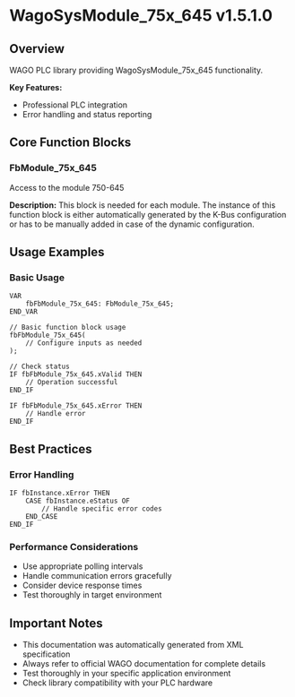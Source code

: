 # WagoSysModule_75x_645 v1.5.1.0

## Overview
WAGO PLC library providing WagoSysModule_75x_645 functionality.

**Key Features:**
- Professional PLC integration
- Error handling and status reporting

## Core Function Blocks

### FbModule_75x_645
Access to the module 750-645

**Description:**
This block is needed for each module. The instance of this function block is either automatically generated by the K-Bus configuration or has to be manually added in case of the dynamic configuration.

## Usage Examples

### Basic Usage
```iec
VAR
    fbFbModule_75x_645: FbModule_75x_645;
END_VAR

// Basic function block usage
fbFbModule_75x_645(
    // Configure inputs as needed
);

// Check status
IF fbFbModule_75x_645.xValid THEN
    // Operation successful
END_IF

IF fbFbModule_75x_645.xError THEN
    // Handle error
END_IF
```

## Best Practices

### Error Handling
```iec
IF fbInstance.xError THEN
    CASE fbInstance.eStatus OF
        // Handle specific error codes
    END_CASE
END_IF
```

### Performance Considerations
- Use appropriate polling intervals
- Handle communication errors gracefully
- Consider device response times
- Test thoroughly in target environment

## Important Notes

- This documentation was automatically generated from XML specification
- Always refer to official WAGO documentation for complete details
- Test thoroughly in your specific application environment
- Check library compatibility with your PLC hardware

